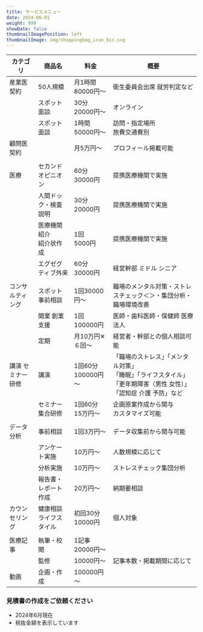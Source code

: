 ```yaml
---
title: サービスメニュー
date: 2024-06-01
weight: 999
showDate: false
thumbnailImagePosition: left
thumbnailImage: img/shoppingbag_icon_bic.svg
---
```




| カテゴリ           | 商品名                      | 料金                  | 概要                                                                                                                    |
| ------------------ | --------------------------- | --------------------- | ----------------------------------------------------------------------------------------------------------------------- |
| 産業医契約         | 50人規模                    | 月1時間<BR>80000円～  | 衛生委員会出席 就労判定など                                                                                             |
|                    | スポット面談                | 30分<BR>20000円～     | オンライン                                                                                                              |
|                    | スポット面談                | 1時間<BR>50000円～    | 訪問・指定場所<BR>旅費交通費別                                                                                          |
| 顧問医契約         |                             | 月5万円～             | プロフィール掲載可能             <!-- プロフィール 掲載 月15万円から -->                                                |
|                    |                             |                       |                                                                                                                         |
| 医療               | セカンドオピニオン          | 60分<BR>30000円       | 提携医療機関で実施                                                                                                      |
|                    | 人間ドック・検査説明        | 30分<BR>20000円       | 提携医療機関で実施                                                                                                      |
|                    | 医療機関紹介<BR>紹介状作成  | 1回<BR>5000円         | 提携医療機関で実施                                                                                                      |
|                    | エグゼグティブ外来          | 60分<BR>30000円       | 経営幹部 ミドル シニア                                                                                                  |
|                    |                             |                       |                                                                                                                         |
| コンサルティング   | スポット<BR>事前相談        | 1回30000円～          | 職場のメンタル対策・ストレスチェック＜＞・集団分析・職場環境改善                                                        |
|                    | 開業 創業支援               | 1回100000円           | 医師・歯科医師・保健師 医療法人                                                                                         |
|                    | 定期                        | 月10万円✕６回～       | 経営者・幹部との個人相談可能                                                                                            |
| 講演 セミナー 研修 | 講演                        | 1回60分<BR>100000円～ | 「職場のストレス」「メンタル対策」<BR>「睡眠」「ライフスタイル」<BR>「更年期障害（男性 女性）」「認知症 介護 予防」など |
|                    | セミナー<BR>集合研修        | 1回60分<BR>15万円～   | 企画原案作成から関与<BR>カスタマイズ可能                                                                                |
|                    |                             |                       |                                                                                                                         |
| データ分析         | 事前相談                    | 1回3万円～            | データ収集前から関与可能                                                                                                |
|                    | アンケート実施              | 10万円～              | 人数規模に応じて                                                                                                        |
|                    | 分析実施<BR>                | 10万円～              | ストレスチェック集団分析                                                                                                |
|                    | 報告書・レポート作成        | 20万円～              | 納期要相談                                                                                                              |
| カウンセリング     | 健康相談 <BR>ライフスタイル | 初回30分<BR>10000円   | 個人対象                                                                                                                |
|                    |                             |                       |                                                                                                                         |
| 医療記事           | 執筆・校閲                  | 1記事<BR> 20000円～   |
|                    | 監修                        | 10000円～             | 記事本数・掲載期間に応じて                                                                                              |
| 動画               | 企画・作成                  | 100000円～            |                                                                                                                         |

### 見積書の作成をご依頼ください
- 2024年6月現在
- 税抜金額を表示しています 